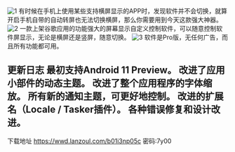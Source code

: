 ![1](https://t.3344550.xyz/file/06fef270287627acf1535.jpg)
有时候在手机上使用某些支持横屏显示的APP时，发现软件并不会切换，就算开启手机自带的自动转屏也无法切换横屏，那么你需要用到今天这款强大神器。
![2](https://t.3344550.xyz/file/0e5ff38867c0097546bb4.jpg)
一款上架谷歌应用的功能强大的屏幕显示自定义控制软件，可以随意控制软件屏显示，无论是横屏还是竖屏，随意切换。
![3](https://t.3344550.xyz/file/4c063ca84d61d995e9cdb.jpg)
软件是Pro版，无任何广告，而且所有功能都可用。

更新日志
最初支持Android 11 Preview。
改进了应用小部件的动态主题。
改进了整个应用程序的字体缩放。
所有新的通知主题，可更好地控制。
改进的扩展名（Locale / Tasker插件）。
各种错误修复和设计改进。
   ---
下载地址
https://wwd.lanzoul.com/b01i3np05c 密码:7y00